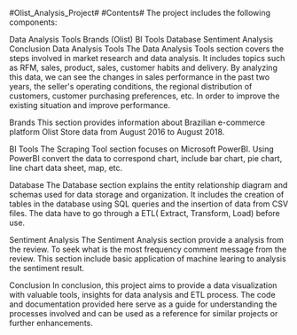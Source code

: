 #Olist_Analysis_Project#
#Contents#
The project includes the following components:

Data Analysis Tools
Brands (Olist)
BI Tools
Database
Sentiment Analysis
Conclusion
Data Analysis Tools
The Data Analysis Tools section covers the steps involved in market research and data analysis. It includes topics such as RFM, sales, product, sales, customer habits and delivery. By analyzing this data, we can see the changes in sales performance in the past two years, the seller's operating conditions, the regional distribution of customers, customer purchasing preferences, etc. In order to improve the existing situation and improve performance.

Brands
This section provides information about Brazilian e-commerce platform Olist Store data from August 2016 to August 2018.

BI Tools
The Scraping Tool section focuses on Microsoft PowerBI. Using PowerBI convert the data to correspond chart, include bar chart, pie chart, line chart data sheet, map, etc.

Database
The Database section explains the entity relationship diagram and schemas used for data storage and organization. It includes the creation of tables in the database using SQL queries and the insertion of data from CSV files. The data have to go through a ETL( Extract, Transform, Load) before use.

Sentiment Analysis
The Sentiment Analysis section provide a analysis from the review. To seek what is the most frequency comment message from the review. This section include basic application of machine learing to analysis the sentiment result.

Conclusion
In conclusion, this project aims to provide a data visualization with valuable tools, insights for data analysis and ETL process. The code and documentation provided here serve as a guide for understanding the processes involved and can be used as a reference for similar projects or further enhancements.
